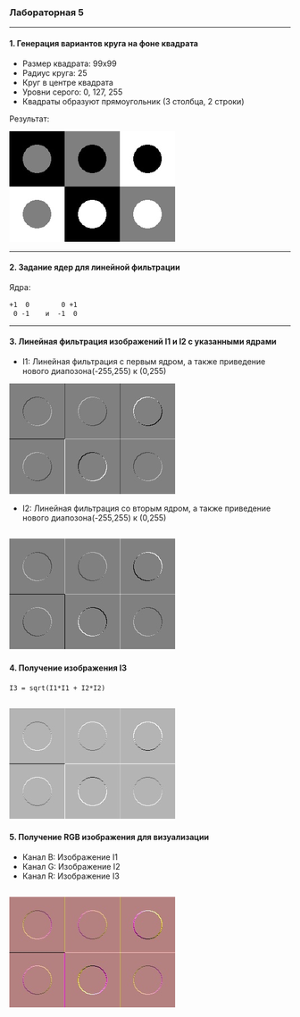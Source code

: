### Лабораторная 5

---

#### 1. Генерация вариантов круга на фоне квадрата

- Размер квадрата: 99x99
- Радиус круга: 25
- Круг в центре квадрата
- Уровни серого: 0, 127, 255
- Квадраты образуют прямоугольник (3 столбца, 2 строки)

Результат:

![Исходное изображение](./output/testImage.jpg)

---

#### 2. Задание ядер для линейной фильтрации

Ядра:

```
+1  0        0 +1
 0 -1    и  -1  0
```

---

#### 3. Линейная фильтрация изображений I1 и I2 с указанными ядрами

- I1: Линейная фильтрация с первым ядром, а также приведение нового диапозона(-255,255) к (0,255)

![I1](./output/I1.jpg)
- I2: Линейная фильтрация со вторым ядром, а также приведение нового диапозона(-255,255) к (0,255)

![I2](./output/I2.jpg)
---

#### 4. Получение изображения I3

```
I3 = sqrt(I1*I1 + I2*I2)
```

![I3](./output/I3.jpg)
---

#### 5. Получение RGB изображения для визуализации

- Канал B: Изображение I1
- Канал G: Изображение I2
- Канал R: Изображение I3

![Полученное изображение](./output/result.jpg)
---